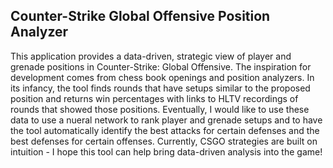 ## Counter-Strike Global Offensive Position Analyzer

This application provides a data-driven, strategic view of player and grenade positions in Counter-Strike: Global Offensive. The inspiration for development comes from chess book openings and position analyzers. In its infancy, the tool finds rounds that have setups similar to the proposed position and returns win percentages with links to HLTV recordings of rounds that showed those positions. Eventually, I would like to use these data to use a nueral network to rank player and grenade setups and to have the tool automatically identify the best attacks for certain defenses and the best defenses for certain offenses. Currently, CSGO strategies are built on intuition - I hope this tool can help bring data-driven analysis into the game!

